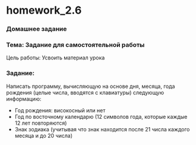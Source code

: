 # homework_2.6
### Домашнее задание

### Тема: Задание для самостоятельной работы

Цель работы: Усвоить материал урока

### Задание:

Написать программу, вычисляющую на основе дня, месяца, года рождения (целые числа, вводятся с клавиатуры) следующую информацию:

* Год рождения: високосный или нет
* Год по восточному календарю (12 символов года, которые каждые 12 лет повторяются)
* Знак зодиака (учитывая что знак находится после 21 числа каждого месяца и до 20 числа)
